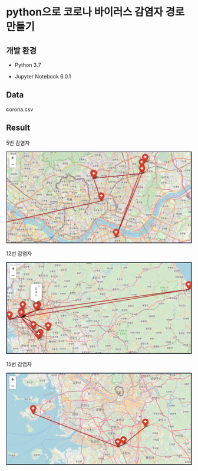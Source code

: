 # python으로 코로나 바이러스 감염자 경로 만들기

## 개발 환경

* Python 3.7

* Jupyter Notebook 6.0.1

## Data

corona.csv

## Result

5번 감염자

<img width=1000 src=https://github.com/donghaeum/python/blob/master/picture/corona05.PNG>

12번 감염자

<img width=1000 src=https://github.com/donghaeum/python/blob/master/picture/corona12.PNG>

15번 감염자

<img width=1000 src=https://github.com/donghaeum/python/blob/master/picture/corona15.PNG>
